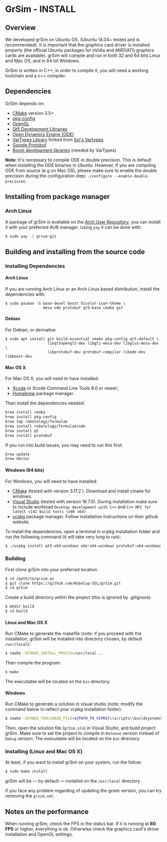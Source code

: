 # GrSim - INSTALL

## Overview

We developed grSim on Ubuntu OS. (Ubuntu 14.04+ tested and is recommended). It is  important that the graphics card driver is installed properly (the official Ubuntu packages for nVidia and AMD(ATI) graphics cards are available). grSim will compile and run in both 32 and 64 bits Linux and Mac OS, and in 64 bit Windows. 

GrSim is written in C++, in order to compile it, you will need a working toolchain and a c++ compiler.

## Dependencies

GrSim depends on:

- [CMake](https://cmake.org/) version 3.5+
- [pkg-config](https://www.freedesktop.org/wiki/Software/pkg-config/)
- [OpenGL](https://www.opengl.org)
- [Qt5 Development Libraries](https://www.qt.io)
- [Open Dynamics Engine (ODE)](http://www.ode.org)
- [VarTypes Library](https://github.com/jpfeltracco/vartypes) forked from [Szi's Vartypes](https://github.com/szi/vartypes)
- [Google Protobuf](https://github.com/google/protobuf)
- [Boost development libraries](http://www.boost.org/) (needed by VarTypes)

**Note:** It's necessary to compile ODE in double precision. This is default when installing the ODE binaries in Ubuntu. However, if you are compiling ODE from source (e.g on Mac OS), please make sure to enable the double precision during the configuration step: `./configure --enable-double-precision`.



## Installing from package manager
### Arch Linux

A package of grSim is avaliable on the [Arch User Repository](https://aur.archlinux.org/packages/grsim-git/), you can install it with your preferred AUR manager. Using `yay` it can be done with:
```bash
$ sudo yay -S grsim-git
```

## Building and installing from the source code

### Installing Dependencies

#### Arch Linux

If you are running Arch Linux or an Arch Linux based distribution, install the dependencies with:
```
$ sudo pacman -S base-devel boost hicolor-icon-theme \
                 mesa ode protobuf qt5-base cmake git
```

#### Debian

For Debian, or derivative
```
$ sudo apt install git build-essential cmake pkg-config qt5-default \
                   libqt5opengl5-dev libgl1-mesa-dev libglu1-mesa-dev \
                   libprotobuf-dev protobuf-compiler libode-dev libboost-dev
```

#### Mac OS X

For Mac OS X, you will need to have installed:

- [Xcode](https://developer.apple.com/xcode/) or Xcode Command Line Tools 8.0 or newer;
- [Homebrew](http://brew.sh/) package manager.

Than install the dependencies needed:

```bash
brew install cmake
brew install pkg-config
brew tap robotology/formulae         
brew install robotology/formulae/ode
brew install qt
brew install protobuf
```

If you run into build issues, you may need to run this first:

```bash
brew update
brew doctor
```

#### Windows (64 bits)

For Windows, you will need to have installed:

- [CMake](https://cmake.org/) (tested with version 3.17.2 ). Download and install cmake for windows.
- [Visual Studio](https://visualstudio.microsoft.com/) (tested with version 16.7.0). During installation make sure to include workload `Desktop development with C++` and `C++ MFC for latest v142 build tools (x86 x64)`
- [vcpkg](https://github.com/microsoft/vcpkg) package manager. Follow installation instructions on their github website.

To install the dependencies, open a terminal in vcpkg installation folder and run the following command (it will take very long to run):

```bash
$ ./vcpkg install qt5:x64-windows ode:x64-windows protobuf:x64-windows
```

### Building

First clone grSim into your preferred location.

```bash
$ cd /path/to/grsim_ws
$ git clone https://github.com/RoboCup-SSL/grSim.git
$ cd grSim
```

Create a build directory within the project (this is ignored by .gitignore):

```bash
$ mkdir build
$ cd build
```

#### Linux and Mac OS X

Run CMake to generate the makefile (note: if you proceed with the installation, grSim will be installed into directory chosen, by default `/usr/local`):

```bash
$ cmake -DCMAKE_INSTALL_PREFIX=/usr/local ..
```

Then compile the program:

```bash
$ make
```

The executable will be located on the `bin` directory.

#### Windows

Run CMake to generate a solution in visual studio (note: modify the command below to reflect your vcpkg installation folder).

```bash
$ cmake -DCMAKE_TOOLCHAIN_FILE=${PATH_TO_VCPKG}\\scripts\\buildsystems\\vcpkg.cmake ..
```

Then, open the solution file (`grSim.sln`) in Visual Studio, and build project grSim. Make sure to set the project to compile in `Release` version instead of `Debug` version.
The executable will be located on the `bin` directory.

### Installing (Linux and Mac OS X)

At least, if you want to install grSim on your system, run the follow:

```bash
$ sudo make install
```

grSim will be — by default — installed on the `/usr/local` directory.


if you face any problem regarding of updating the grsim version, you can try removing the `grsim.xml`.

## Notes on the performance

When running grSim, check the FPS in the status bar. If it is running at **60 FPS** or higher, everything is ok. Otherwise check the graphics card's driver installation and OpenGL settings.
